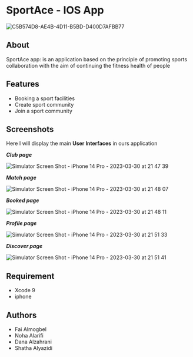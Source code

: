 # SportAce - IOS App
![C5B574D8-AE4B-4D11-B5BD-D400D7AFBB77](https://user-images.githubusercontent.com/108211151/228926026-0f57eb5e-f9f9-4dfd-8dca-9aaf2a2f89b3.jpeg)

## About
SportAce app: is an application based on the principle of promoting sports collaboration with the aim of continuing the fitness health of people

## Features
- Booking a sport facilities
- Create sport community
- Join a sport community

## Screenshots

Here I will display the main **User Interfaces** in ours application
<br />

***__Club page__***

![Simulator Screen Shot - iPhone 14 Pro - 2023-03-30 at 21 47 39](https://user-images.githubusercontent.com/108211151/228937100-b8015e51-5a21-4c61-ae4e-25b013558377.png)

***__Match page__***

![Simulator Screen Shot - iPhone 14 Pro - 2023-03-30 at 21 48 07](https://user-images.githubusercontent.com/108211151/228937160-a6cc4ff8-c9b7-414d-8eae-3cc2a2c83459.png)

***__Booked page__***

![Simulator Screen Shot - iPhone 14 Pro - 2023-03-30 at 21 48 11](https://user-images.githubusercontent.com/108211151/228937189-5cafddd5-e1d8-47fe-aea9-7bf589720972.png)

***__Profile page__***

![Simulator Screen Shot - iPhone 14 Pro - 2023-03-30 at 21 51 33](https://user-images.githubusercontent.com/108211151/228937321-638e6cd0-8958-4904-992a-e9ac6f23efc7.png)

***__Discover page__***

![Simulator Screen Shot - iPhone 14 Pro - 2023-03-30 at 21 51 41](https://user-images.githubusercontent.com/108211151/228937353-01ac1dd2-2bc1-47d3-8365-ffa353d6c2c7.png)





## Requirement
- Xcode 9
- iphone

## Authors
- Fai Almogbel
- Noha Alarifi
- Dana Alzahrani
- Shatha Alyazidi
